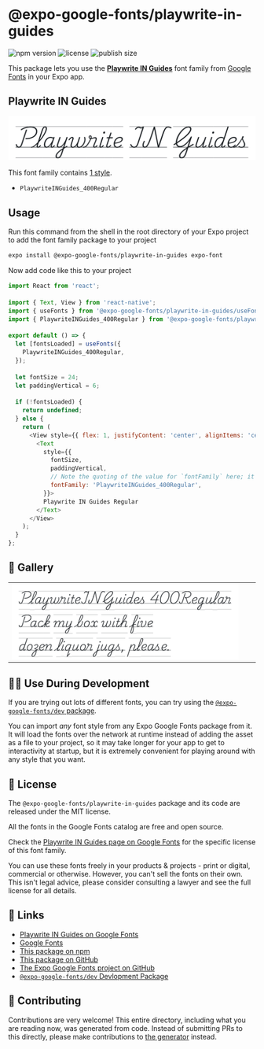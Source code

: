 # @expo-google-fonts/playwrite-in-guides

![npm version](https://flat.badgen.net/npm/v/@expo-google-fonts/playwrite-in-guides)
![license](https://flat.badgen.net/github/license/expo/google-fonts)
![publish size](https://flat.badgen.net/packagephobia/install/@expo-google-fonts/playwrite-in-guides)

This package lets you use the [**Playwrite IN Guides**](https://fonts.google.com/specimen/Playwrite+IN+Guides) font family from [Google Fonts](https://fonts.google.com/) in your Expo app.

## Playwrite IN Guides

![Playwrite IN Guides](./font-family.png)

This font family contains [1 style](#-gallery).

- `PlaywriteINGuides_400Regular`

## Usage

Run this command from the shell in the root directory of your Expo project to add the font family package to your project
```sh
expo install @expo-google-fonts/playwrite-in-guides expo-font
```

Now add code like this to your project
```js
import React from 'react';

import { Text, View } from 'react-native';
import { useFonts } from '@expo-google-fonts/playwrite-in-guides/useFonts';
import { PlaywriteINGuides_400Regular } from '@expo-google-fonts/playwrite-in-guides/400Regular';

export default () => {
  let [fontsLoaded] = useFonts({
    PlaywriteINGuides_400Regular,
  });

  let fontSize = 24;
  let paddingVertical = 6;

  if (!fontsLoaded) {
    return undefined;
  } else {
    return (
      <View style={{ flex: 1, justifyContent: 'center', alignItems: 'center' }}>
        <Text
          style={{
            fontSize,
            paddingVertical,
            // Note the quoting of the value for `fontFamily` here; it expects a string!
            fontFamily: 'PlaywriteINGuides_400Regular',
          }}>
          Playwrite IN Guides Regular
        </Text>
      </View>
    );
  }
};

```

## 🔡 Gallery


||||
|-|-|-|
|![PlaywriteINGuides_400Regular](.//400Regular/PlaywriteINGuides_400Regular.ttf.png)||||


## 👩‍💻 Use During Development

If you are trying out lots of different fonts, you can try using the [`@expo-google-fonts/dev` package](https://github.com/expo/google-fonts/tree/master/font-packages/dev#readme).

You can import *any* font style from any Expo Google Fonts package from it. It will load the fonts
over the network at runtime instead of adding the asset as a file to your project, so it may take longer
for your app to get to interactivity at startup, but it is extremely convenient
for playing around with any style that you want.

## 📖 License

The `@expo-google-fonts/playwrite-in-guides` package and its code are released under the MIT license.

All the fonts in the Google Fonts catalog are free and open source.

Check the [Playwrite IN Guides page on Google Fonts](https://fonts.google.com/specimen/Playwrite+IN+Guides) for the specific license of this font family.

You can use these fonts freely in your products & projects - print or digital, commercial or otherwise. However, you can't sell the fonts on their own. This isn't legal advice, please consider consulting a lawyer and see the full license for all details.

## 🔗 Links

- [Playwrite IN Guides on Google Fonts](https://fonts.google.com/specimen/Playwrite+IN+Guides)
- [Google Fonts](https://fonts.google.com/)
- [This package on npm](https://www.npmjs.com/package/@expo-google-fonts/playwrite-in-guides)
- [This package on GitHub](https://github.com/expo/google-fonts/tree/master/font-packages/playwrite-in-guides)
- [The Expo Google Fonts project on GitHub](https://github.com/expo/google-fonts)
- [`@expo-google-fonts/dev` Devlopment Package](https://github.com/expo/google-fonts/tree/master/font-packages/dev)

## 🤝 Contributing

Contributions are very welcome! This entire directory, including what you are reading now, was generated from code. Instead of submitting PRs to this directly, please make contributions to [the generator](https://github.com/expo/google-fonts/tree/master/packages/generator) instead.
